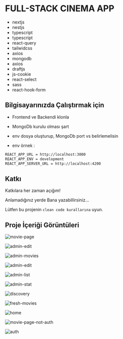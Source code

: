 

# FULL-STACK CINEMA APP

 * nextjs
 * nestjs
 * typescript
 * typescript
 * react-query
 * tailwidcss
 * axios
 * mongodb  
 * axios
 * draftjs
 * js-cookie
 * react-select
 * sass
 * react-hook-form







  
## Bilgisayarınızda Çalıştırmak için

* Frontend ve Backendi klonla
 * MongoDb kurulu olması şart
 * env dosya oluşturup, MongoDb port vs belirlemelisin
 
* env örnek :
```bash
REACT_APP_URL = http://localhost:3000
REACT_APP_ENV = development
REACT_APP_SERVER_URL = http://localhost:4200
```



  
## Katkı

Katkılara her zaman açığım!

Anlamadığınız yerde Bana yazabillirsiniz...

Lütfen bu projenin `clean code kurallarına` uyun.

  
## Proje İçeriği Görüntüleri

![movie-page](https://github.com/thekinv21/nextjs_movie_app/assets/92122363/1c23934d-d2d3-4678-b635-6d2ba35b793a)

![admin-edit](https://github.com/thekinv21/nextjs_movie_app/assets/92122363/867e6a43-87b7-447e-9144-d3b7ea70e6fb)

![admin-movies](https://github.com/thekinv21/nextjs_movie_app/assets/92122363/29d545e3-176c-4a45-8c4c-347627ad3608)

![admin-edit](https://github.com/thekinv21/nextjs_movie_app/assets/92122363/871d81f3-d8f4-4670-9737-b3fa334c7a50)

![admin-list](https://github.com/thekinv21/nextjs_movie_app/assets/92122363/d5b7dc23-5997-4663-bdb2-a649d1117607)

![admin-stat](https://github.com/thekinv21/nextjs_movie_app/assets/92122363/8f5f09e2-183e-47e8-b10f-f7b367a81729)

![discovery](https://github.com/thekinv21/nextjs_movie_app/assets/92122363/4005f99f-ba08-45c1-a268-afb6fca210b1)

![fresh-movies](https://github.com/thekinv21/nextjs_movie_app/assets/92122363/80f14c6b-5661-4464-94b9-0fba7ce7b2c6)

![home](https://github.com/thekinv21/nextjs_movie_app/assets/92122363/c0c15669-e121-46c1-b811-cc04b6edd6c5)

![movie-page-not-auth](https://github.com/thekinv21/nextjs_movie_app/assets/92122363/34fab17c-bc6c-461f-b6c3-44b8a1854ed3)

![auth](https://github.com/thekinv21/nextjs_movie_app/assets/92122363/2f3bf0bc-5b88-43f7-883a-5b32e538431f)

  
